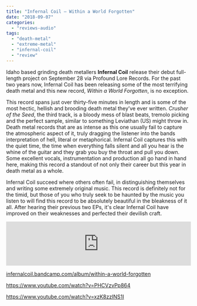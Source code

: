 ```yaml
---
title: "Infernal Coil – Within a World Forgotten"
date: "2018-09-07"
categories: 
  - "reviews-audio"
tags: 
  - "death-metal"
  - "extreme-metal"
  - "infernal-coil"
  - "review"
---
```


Idaho based grinding death metallers **Infernal Coil** release their debut full-length project on September 28 via Profound Lore Records. For the past two years now, Infernal Coil has been releasing some of the most terrifying death metal and this new record, _Within a World Forgotten_, is no exception.

This record spans just over thirty-five minutes in length and is some of the most hectic, hellish and brooding death metal they’ve ever written. _Crusher of the Seed_, the third track, is a bloody mess of blast beats, tremolo picking and the perfect sample, similar to something Leviathan (US) might throw in. Death metal records that are as intense as this one usually fail to capture the atmospheric aspect of it, truly dragging the listener into the bands interpretation of hell, literal or metaphorical. Infernal Coil captures this with the quiet time, the time when everything falls silent and all you hear is the whine of the guitar and they grab you buy the throat and pull you down. Some excellent vocals, instrumentation and production all go hand in hand here, making this record a standout of not only their career but this year in death metal as a whole.

Infernal Coil succeed where others often fail, in distinguishing themselves and writing some extremely original music. This record is definitely not for the timid, but those of you who truly seek to be haunted by the music you listen to will find this record to be absolutely beautiful in the bleakness of it all. After hearing their previous two EPs, it's clear Infernal Coil have improved on their weaknesses and perfected their devilish craft.

<iframe style="border: 0; width: 100%; height: 120px;" src="https://bandcamp.com/EmbeddedPlayer/album=825866910/size=large/bgcol=ffffff/linkcol=0687f5/tracklist=false/artwork=small/transparent=true/" seamless=""><a href="http://infernalcoil.bandcamp.com/album/within-a-world-forgotten">Within A World Forgotten by INFERNAL COIL</a></iframe>

[infernalcoil.bandcamp.com/album/within-a-world-forgotten](https://infernalcoil.bandcamp.com/album/within-a-world-forgotten)

https://www.youtube.com/watch?v=PHCVzvPp864

https://www.youtube.com/watch?v=xzK8zzINS1I
